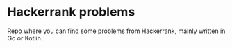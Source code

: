 # Hackerrank problems
Repo where you can find some problems from Hackerrank, mainly written in Go or Kotlin.